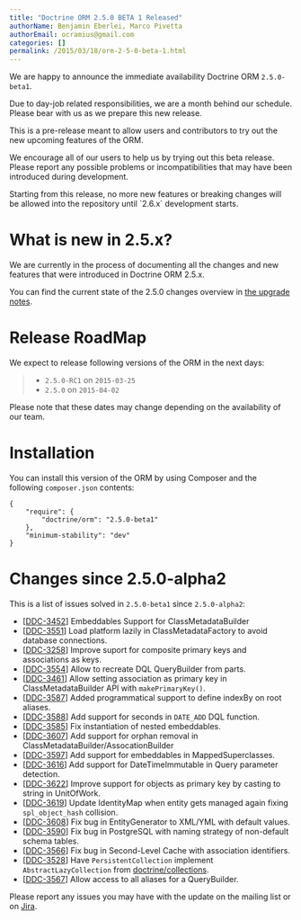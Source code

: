 ```yaml
---
title: "Doctrine ORM 2.5.0 BETA 1 Released"
authorName: Benjamin Eberlei, Marco Pivetta
authorEmail: ocramius@gmail.com
categories: []
permalink: /2015/03/18/orm-2-5-0-beta-1.html
---
```

We are happy to announce the immediate availability Doctrine ORM
`2.5.0-beta1`.

Due to day-job related responsibilities, we are a month behind our
schedule. Please bear with us as we prepare this new release.

This is a pre-release meant to allow users and contributors to try out
the new upcoming features of the ORM.

We encourage all of our users to help us by trying out this beta
release. Please report any possible problems or incompatibilities that
may have been introduced during development.

Starting from this release, no more new features or breaking changes
will be allowed into the repository until \`2.6.x\` development starts.

What is new in 2.5.x?
=====================

We are currently in the process of documenting all the changes and new
features that were introduced in Doctrine ORM 2.5.x.

You can find the current state of the 2.5.0 changes overview in [the
upgrade
notes](http://docs.doctrine-project.org/en/latest/changelog/migration_2_5.html).

Release RoadMap
===============

We expect to release following versions of the ORM in the next days:

> -   `2.5.0-RC1` on `2015-03-25`
> -   `2.5.0` on `2015-04-02`

Please note that these dates may change depending on the availability of
our team.

Installation
============

You can install this version of the ORM by using Composer and the
following `composer.json` contents:

~~~~ {.sourceCode .json}
{
    "require": {
        "doctrine/orm": "2.5.0-beta1"
    },
    "minimum-stability": "dev"
}
~~~~

Changes since 2.5.0-alpha2
==========================

This is a list of issues solved in `2.5.0-beta1` since `2.5.0-alpha2`:

-   [[DDC-3452](https://github.com/doctrine/orm/issues/4261)]
    Embeddables Support for ClassMetadataBuilder
-   [[DDC-3551](https://github.com/doctrine/orm/issues/4369)]
    Load platform lazily in ClassMetadataFactory to avoid database
    connections.
-   [[DDC-3258](https://github.com/doctrine/orm/issues/4047)]
    Improve suport for composite primary keys and associations as keys.
-   [[DDC-3554](https://github.com/doctrine/orm/issues/4372)]
    Allow to recreate DQL QueryBuilder from parts.
-   [[DDC-3461](https://github.com/doctrine/orm/issues/4271)]
    Allow setting association as primary key in ClassMetadataBuilder API
    with `makePrimaryKey()`.
-   [[DDC-3587](https://github.com/doctrine/orm/issues/4408)]
    Added programmatical support to define indexBy on root aliases.
-   [[DDC-3588](https://github.com/doctrine/orm/issues/4409)]
    Add support for seconds in `DATE_ADD` DQL function.
-   [[DDC-3585](https://github.com/doctrine/orm/issues/4406)]
    Fix instantiation of nested embeddables.
-   [[DDC-3607](https://github.com/doctrine/orm/issues/4431)]
    Add support for orphan removal in
    ClassMetadataBuilder/AssocationBuilder
-   [[DDC-3597](https://github.com/doctrine/orm/issues/4419)]
    Add support for embeddables in MappedSuperclasses.
-   [[DDC-3616](https://github.com/doctrine/orm/issues/4441)]
    Add support for DateTimeImmutable in Query parameter detection.
-   [[DDC-3622](https://github.com/doctrine/orm/issues/4448)]
    Improve support for objects as primary key by casting to string in
    UnitOfWork.
-   [[DDC-3619](https://github.com/doctrine/orm/issues/4444)]
    Update IdentityMap when entity gets managed again fixing
    `spl_object_hash` collision.
-   [[DDC-3608](https://github.com/doctrine/orm/issues/4432)]
    Fix bug in EntityGenerator to XML/YML with default values.
-   [[DDC-3590](https://github.com/doctrine/orm/issues/4412)]
    Fix bug in PostgreSQL with naming strategy of non-default schema
    tables.
-   [[DDC-3566](https://github.com/doctrine/orm/issues/4385)]
    Fix bug in Second-Level Cache with association identifiers.
-   [[DDC-3528](https://github.com/doctrine/orm/issues/4343)]
    Have `PersistentCollection` implement `AbstractLazyCollection` from
    [doctrine/collections](https://github.com/doctrine/collections).
-   [[DDC-3567](https://github.com/doctrine/orm/issues/4386)]
    Allow access to all aliases for a QueryBuilder.

Please report any issues you may have with the update on the mailing
list or on [Jira](http://www.doctrine-project.org/jira/browse/DDC).
